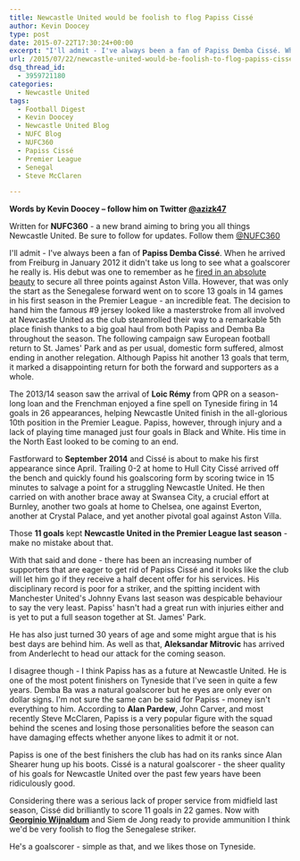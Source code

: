 ```yaml
---
title: Newcastle United would be foolish to flog Papiss Cissé
author: Kevin Doocey
type: post
date: 2015-07-22T17:30:24+00:00
excerpt: "I'll admit - I've always been a fan of Papiss Demba Cissé. When he arrived from Freiburg in January 2012 it didn't take us long to see what a.."
url: /2015/07/22/newcastle-united-would-be-foolish-to-flog-papiss-cisse/
dsq_thread_id:
  - 3959721180
categories:
  - Newcastle United
tags:
  - Football Digest
  - Kevin Doocey
  - Newcastle United Blog
  - NUFC Blog
  - NUFC360
  - Papiss Cissé
  - Premier League
  - Senegal
  - Steve McClaren

---
```

**Words by Kevin Doocey – follow him on Twitter [@azizk47](https://twitter.com/kevindoocey")**

Written for **NUFC360** - a new brand aiming to bring you all things Newcastle United. Be sure to follow for updates. Follow them [@NUFC360](https://twitter.com/nufc360)

I'll admit - I've always been a fan of **Papiss Demba Cissé**. When he arrived from Freiburg in January 2012 it didn't take us long to see what a goalscorer he really is. His debut was one to remember as he [fired in an absolute beauty][1] to secure all three points against Aston Villa. However, that was only the start as the Senegalese forward went on to score 13 goals in 14 games in his first season in the Premier League - an incredible feat. The decision to hand him the famous #9 jersey looked like a masterstroke from all involved at Newcastle United as the club steamrolled their way to a remarkable 5th place finish thanks to a big goal haul from both Papiss and Demba Ba throughout the season. The following campaign saw European football return to St. James' Park and as per usual, domestic form suffered, almost ending in another relegation. Although Papiss hit another 13 goals that term, it marked a disappointing return for both the forward and supporters as a whole.

The 2013/14 season saw the arrival of **Loic Rémy** from QPR on a season-long loan and the Frenchman enjoyed a fine spell on Tyneside firing in 14 goals in 26 appearances, helping Newcastle United finish in the all-glorious 10th position in the Premier League. Papiss, however, through injury and a lack of playing time managed just four goals in Black and White. His time in the North East looked to be coming to an end.

Fastforward to **September 2014** and Cissé is about to make his first appearance since April. Trailing 0-2 at home to Hull City Cissé arrived off the bench and quickly found his goalscoring form by scoring twice in 15 minutes to salvage a point for a struggling Newcastle United. He then carried on with another brace away at Swansea City, a crucial effort at Burnley, another two goals at home to Chelsea, one against Everton, another at Crystal Palace, and yet another pivotal goal against Aston Villa.

Those **11 goals** kept **Newcastle United in the Premier League last season** - make no mistake about that.

With that said and done - there has been an increasing number of supporters that are eager to get rid of Papiss Cissé and it looks like the club will let him go if they receive a half decent offer for his services. His disciplinary record is poor for a striker, and the spitting incident with Manchester United's Johnny Evans last season was despicable behaviour to say the very least. Papiss' hasn't had a great run with injuries either and is yet to put a full season together at St. James' Park.

He has also just turned 30 years of age and some might argue that is his best days are behind him. As well as that, **Aleksandar Mitrovic** has arrived from Anderlecht to head our attack for the coming season.

I disagree though - I think Papiss has as a future at Newcastle United. He is one of the most potent finishers on Tyneside that I've seen in quite a few years. Demba Ba was a natural goalscorer but he eyes are only ever on dollar signs. I'm not sure the same can be said for Papiss - money isn't everything to him. According to **Alan Pardew**, John Carver, and most recently Steve McClaren, Papiss is a very popular figure with the squad behind the scenes and losing those personalities before the season can have damaging effects whether anyone likes to admit it or not.

Papiss is one of the best finishers the club has had on its ranks since Alan Shearer hung up his boots. Cissé is a natural goalscorer - the sheer quality of his goals for Newcastle United over the past few years have been ridiculously good.

Considering there was a serious lack of proper service from midfield last season, Cissé did brilliantly to score 11 goals in 22 games. Now with **[Georginio Wijnaldum][2]** and Siem de Jong ready to provide ammunition I think we'd be very foolish to flog the Senegalese striker.

He's a goalscorer - simple as that, and we likes those on Tyneside.

 [1]: https://youtu.be/Uucjvstiavw?t=55
 [2]: http://www.footballdigest.org/2015/07/12/meet-nufc-new-boy-georginio-gini-wijnaldum/
